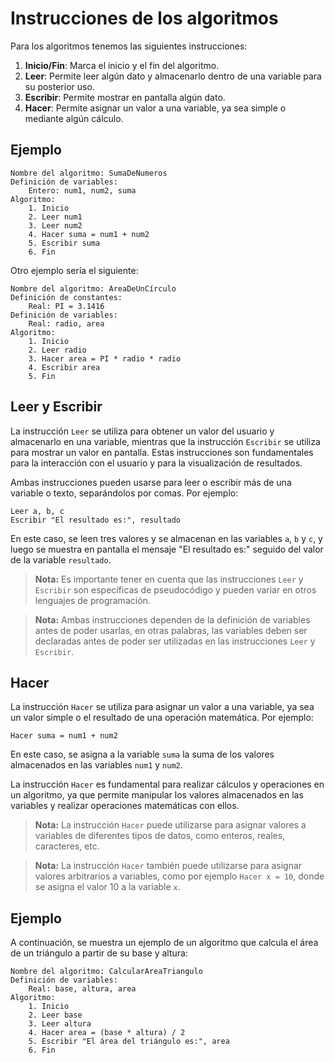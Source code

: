 # Instrucciones de los algoritmos

Para los algoritmos tenemos las siguientes instrucciones:

1. **Inicio/Fin**: Marca el inicio y el fin del algoritmo.
2. **Leer**: Permite leer algún dato y almacenarlo dentro de una variable para su posterior uso.
3. **Escribir**: Permite mostrar en pantalla algún dato.
4. **Hacer**: Permite asignar un valor a una variable, ya sea simple o mediante algún cálculo.

## Ejemplo

```text
Nombre del algoritmo: SumaDeNumeros
Definición de variables:
    Entero: num1, num2, suma
Algoritmo:
    1. Inicio
    2. Leer num1
    3. Leer num2
    4. Hacer suma = num1 + num2
    5. Escribir suma
    6. Fin
```

Otro ejemplo sería el siguiente:

```text
Nombre del algoritmo: AreaDeUnCírculo
Definición de constantes:
    Real: PI = 3.1416
Definición de variables:
    Real: radio, area
Algoritmo:
    1. Inicio
    2. Leer radio
    3. Hacer area = PI * radio * radio
    4. Escribir area
    5. Fin
```

## Leer y Escribir

La instrucción `Leer` se utiliza para obtener un valor del usuario y almacenarlo en una variable, mientras que la
instrucción `Escribir` se utiliza para mostrar un valor en pantalla. Estas instrucciones son fundamentales para la
interacción con el usuario y para la visualización de resultados.

Ambas instrucciones pueden usarse para leer o escribir más de una variable o texto, separándolos por comas. Por ejemplo:

```text
Leer a, b, c
Escribir "El resultado es:", resultado
```

En este caso, se leen tres valores y se almacenan en las variables `a`, `b` y `c`, y luego se muestra en pantalla el
mensaje "El resultado es:" seguido del valor de la variable `resultado`.

> **Nota:** Es importante tener en cuenta que las instrucciones `Leer` y `Escribir` son específicas de pseudocódigo y
> pueden variar en otros lenguajes de programación.

> **Nota:** Ambas instrucciones dependen de la definición de variables antes de poder usarlas, en otras palabras, las
> variables deben ser declaradas antes de poder ser utilizadas en las instrucciones `Leer` y `Escribir`.

## Hacer

La instrucción `Hacer` se utiliza para asignar un valor a una variable, ya sea un valor simple o el resultado de una
operación matemática. Por ejemplo:

```text
Hacer suma = num1 + num2
```

En este caso, se asigna a la variable `suma` la suma de los valores almacenados en las variables `num1` y `num2`.

La instrucción `Hacer` es fundamental para realizar cálculos y operaciones en un algoritmo, ya que permite manipular
los valores almacenados en las variables y realizar operaciones matemáticas con ellos.

> **Nota:** La instrucción `Hacer` puede utilizarse para asignar valores a variables de diferentes tipos de datos, como
> enteros, reales, caracteres, etc.

> **Nota:** La instrucción `Hacer` también puede utilizarse para asignar valores arbitrarios a variables, como por
> ejemplo `Hacer x = 10`, donde se asigna el valor 10 a la variable `x`.

## Ejemplo

A continuación, se muestra un ejemplo de un algoritmo que calcula el área de un triángulo a partir de su base y altura:

```text
Nombre del algoritmo: CalcularAreaTriangulo
Definición de variables:
    Real: base, altura, area
Algoritmo:
    1. Inicio
    2. Leer base
    3. Leer altura
    4. Hacer area = (base * altura) / 2
    5. Escribir "El área del triángulo es:", area
    6. Fin
```